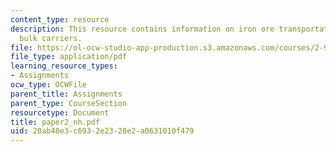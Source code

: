 ```yaml
---
content_type: resource
description: This resource contains information on iron ore transportation in capesize
  bulk carriers.
file: https://ol-ocw-studio-app-production.s3.amazonaws.com/courses/2-964-economics-of-marine-transportation-industries-fall-2006/20ab48e3c6932e2328e2a0631010f479_paper2_nh.pdf
file_type: application/pdf
learning_resource_types:
- Assignments
ocw_type: OCWFile
parent_title: Assignments
parent_type: CourseSection
resourcetype: Document
title: paper2_nh.pdf
uid: 20ab48e3-c693-2e23-28e2-a0631010f479
---
```

